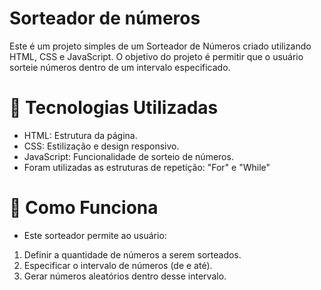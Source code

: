 # Sorteador de números
 
 Este é um projeto simples de um Sorteador de Números criado utilizando HTML, CSS e JavaScript. O objetivo do projeto é permitir que o usuário sorteie números dentro de um intervalo especificado.
 
 # 🚀 Tecnologias Utilizadas
 - HTML: Estrutura da página.
 - CSS: Estilização e design responsivo.
 - JavaScript: Funcionalidade de sorteio de números.
 - Foram utilizadas as estruturas de repetição: "For" e "While"
 
 # 📜 Como Funciona
 - Este sorteador permite ao usuário:
 
 1. Definir a quantidade de números a serem sorteados.
 2. Especificar o intervalo de números (de e até).
 3. Gerar números aleatórios dentro desse intervalo.

